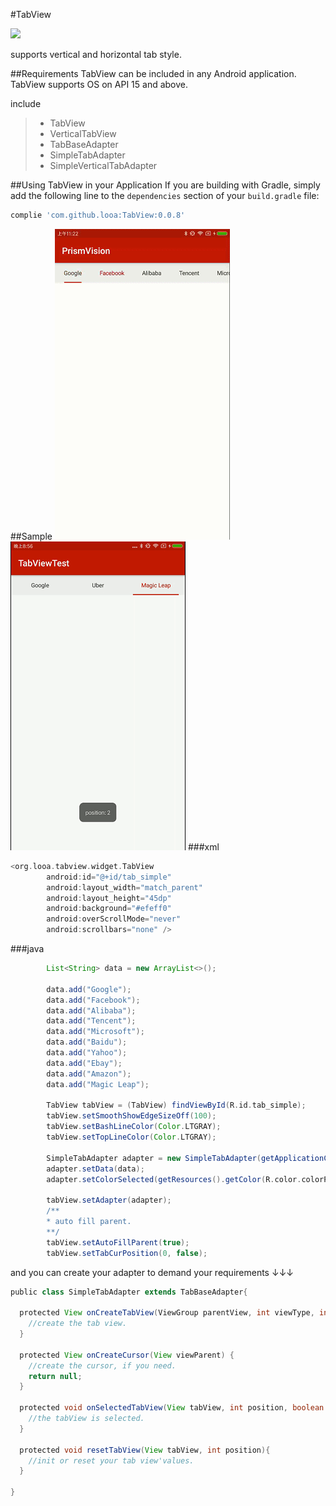 #TabView 

[![](https://jitpack.io/v/looa/TabView.svg)](https://jitpack.io/#looa/TabView)

supports vertical and horizontal tab style.


##Requirements
TabView can be included in any Android application.
TabView supports OS on API 15 and above.

include
> * TabView
> * VerticalTabView
> * TabBaseAdapter
> * SimpleTabAdapter
> * SimpleVerticalTabAdapter

##Using TabView in your Application
If you are building with Gradle, simply add the following line to the `dependencies` section of your `build.gradle` file:
```groovy
complie 'com.github.looa:TabView:0.0.8'
```

##Sample
![screenshots](https://raw.githubusercontent.com/looa/TabView/master/REDEME/show_001.gif)  ![sreenshots-02](https://raw.githubusercontent.com/looa/TabView/master/REDEME/show_002.gif)
###xml
```groovy
<org.looa.tabview.widget.TabView
        android:id="@+id/tab_simple"
        android:layout_width="match_parent"
        android:layout_height="45dp"
        android:background="#efeff0"
        android:overScrollMode="never"
        android:scrollbars="none" />
```
###java
```groovy
        List<String> data = new ArrayList<>();

        data.add("Google");
        data.add("Facebook");
        data.add("Alibaba");
        data.add("Tencent");
        data.add("Microsoft");
        data.add("Baidu");
        data.add("Yahoo");
        data.add("Ebay");
        data.add("Amazon");
        data.add("Magic Leap");

        TabView tabView = (TabView) findViewById(R.id.tab_simple);
        tabView.setSmoothShowEdgeSizeOff(100);
        tabView.setBashLineColor(Color.LTGRAY);
        tabView.setTopLineColor(Color.LTGRAY);
        
        SimpleTabAdapter adapter = new SimpleTabAdapter(getApplicationContext());
        adapter.setData(data);
        adapter.setColorSelected(getResources().getColor(R.color.colorPrimary));

        tabView.setAdapter(adapter);
        /**
        * auto fill parent.
        **/
        tabView.setAutoFillParent(true);
        tabView.setTabCurPosition(0, false);
```
and you can create your adapter to demand your requirements ↓↓↓
```groovy
public class SimpleTabAdapter extends TabBaseAdapter{

  protected View onCreateTabView(ViewGroup parentView, int viewType, int position){
    //create the tab view.
  }

  protected View onCreateCursor(View viewParent) {
    //create the cursor, if you need.
    return null;
  }

  protected void onSelectedTabView(View tabView, int position, boolean isSmooth){
    //the tabView is selected.
  }

  protected void resetTabView(View tabView, int position){
    //init or reset your tab view'values.
  }

}
```
